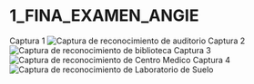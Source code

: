 # 1_FINA_EXAMEN_ANGIE
Captura 1
![Captura de reconocimiento de auditorio](https://github.com/AngieCortezC/1_FINA_EXAMEN_ANGIE/assets/135851287/8c68bcf9-2d83-47d3-989d-e6a2a1157e89)
Captura 2
![Captura de reconocimiento de biblioteca](https://github.com/AngieCortezC/1_FINA_EXAMEN_ANGIE/assets/135851287/42a167e7-e299-4d19-9268-058d862954ce)
Captura 3
![Captura de reconocimiento de Centro Medico](https://github.com/AngieCortezC/1_FINA_EXAMEN_ANGIE/assets/135851287/59f43758-a4d4-445f-b58a-2571cc9efd5a)
Captura 4
![Captura de reconocimiento de Laboratorio de Suelo](https://github.com/AngieCortezC/1_FINA_EXAMEN_ANGIE/assets/135851287/4ddc0a6d-38cb-4da1-9206-6df8bade4fbc)
